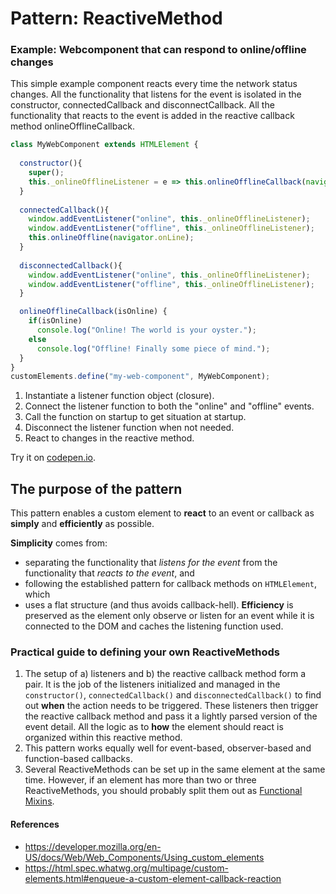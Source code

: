 # Pattern: ReactiveMethod

### Example: Webcomponent that can respond to online/offline changes
This simple example component reacts every time the network status changes.
All the functionality that listens for the event is isolated in the constructor, connectedCallback and disconnectCallback.
All the functionality that reacts to the event is added in the reactive callback method onlineOfflineCallback.

```javascript
class MyWebComponent extends HTMLElement {
                                               
  constructor(){
    super();
    this._onlineOfflineListener = e => this.onlineOfflineCallback(navigator.onLine);   //[1]
  }
  
  connectedCallback(){
    window.addEventListener("online", this._onlineOfflineListener);                    //[2]
    window.addEventListener("offline", this._onlineOfflineListener);                   //
    this.onlineOffline(navigator.onLine);                                              //[3]
  }
                                                            
  disconnectedCallback(){
    window.addEventListener("online", this._onlineOfflineListener);                    //[4]
    window.addEventListener("offline", this._onlineOfflineListener);                   //
  }

  onlineOfflineCallback(isOnline) {                                                    //[5]
    if(isOnline)                                                                       //
      console.log("Online! The world is your oyster.");                                //
    else                                                                               //
      console.log("Offline! Finally some piece of mind.");                             //
  }                                                                                    
}                                                                                      
customElements.define("my-web-component", MyWebComponent);
```    
1. Instantiate a listener function object (closure).
2. Connect the listener function to both the "online" and "offline" events.       
3. Call the function on startup to get situation at startup.
4. Disconnect the listener function when not needed.
5. React to changes in the reactive method.
            
Try it on [codepen.io](https://codepen.io/orstavik/pen/bvJjOd).

## The purpose of the pattern
This pattern enables a custom element to **react** to an event or callback as **simply** and 
**efficiently** as possible.

**Simplicity** comes from:
* separating the functionality that *listens for the event* from the functionality that *reacts to the event*, and
* following the established pattern for callback methods on `HTMLElement`, which
* uses a flat structure (and thus avoids callback-hell).
**Efficiency** is preserved as the element only observe or listen for an event while it is connected
to the DOM and caches the listening function used.
                                                               
### Practical guide to defining your own ReactiveMethods
1. The setup of a) listeners and b) the reactive callback method form a pair.
It is the job of the listeners initialized and managed in the `constructor()`, `connectedCallback()` and `disconnectedCallback()` 
to find out **when** the action needs to be triggered. These listeners then trigger the 
reactive callback method and pass it a lightly parsed version of the event detail. 
All the logic as to **how** the element should react is organized within this reactive method.
2. This pattern works equally well for event-based, observer-based and function-based callbacks.
3. Several ReactiveMethods can be set up in the same element at the same time. 
However, if an element has more than two or three ReactiveMethods, 
you should probably split them out as [Functional Mixins](Pattern2_FunctionalMixin.md).

#### References
* https://developer.mozilla.org/en-US/docs/Web/Web_Components/Using_custom_elements
* https://html.spec.whatwg.org/multipage/custom-elements.html#enqueue-a-custom-element-callback-reaction